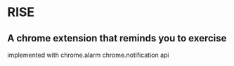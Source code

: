 # RISE
## A chrome extension that reminds you to exercise
implemented with chrome.alarm chrome.notification api
